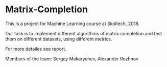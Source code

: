 # Matrix-Completion
This is a project for Machine Learning course at Skoltech, 2018.

Our task is to implement different algorithms of matrix completion and test them on different datasets, using different metrics. 

For more detailes see report.

Members of the team: 
Sergey Makarychev,
Alexander Rozhnov
